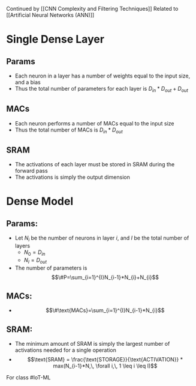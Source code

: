Continued by [[CNN Complexity and Filtering Techniques]]
Related to [[Artificial Neural Networks (ANN)]]
# Single Dense Layer
## Params
- Each neuron in a layer has a number of weights equal to the input size, and a bias
- Thus the total number of parameters for each layer is $D_{in} * D_{out}+D_{out}$
## MACs
- Each neuron performs a number of MACs equal to the input size
- Thus the total number of MACs is $D_{in}*D_{out}$
## SRAM
- The activations of each layer must be stored in SRAM during the forward pass
- The activations is simply the output dimension
# Dense Model
## Params:
- Let $N_{i}$ be the number of neurons in layer $i$, and $I$ be the total number of layers
	- $N_{0}=D_{in}$
	- $N_{I}=D_{out}$
- The number of parameters is $$\#P=\sum_{i=1}^{I}N_{i-1}*N_{i}+N_{i}$$
## MACs:
- $$\#\text{MACs}=\sum_{i=1}^{I}N_{i-1}*N_{i}$$
## SRAM:
- The minimum amount of SRAM is simply the largest number of activations needed for a single operation
- $$\text{SRAM} = \frac{\text{STORAGE}}{\text{ACTIVATION}} * max(N_{i-1}*N,\, \forall i,\,  1 \leq i \leq I)$$

For class #IoT-ML 